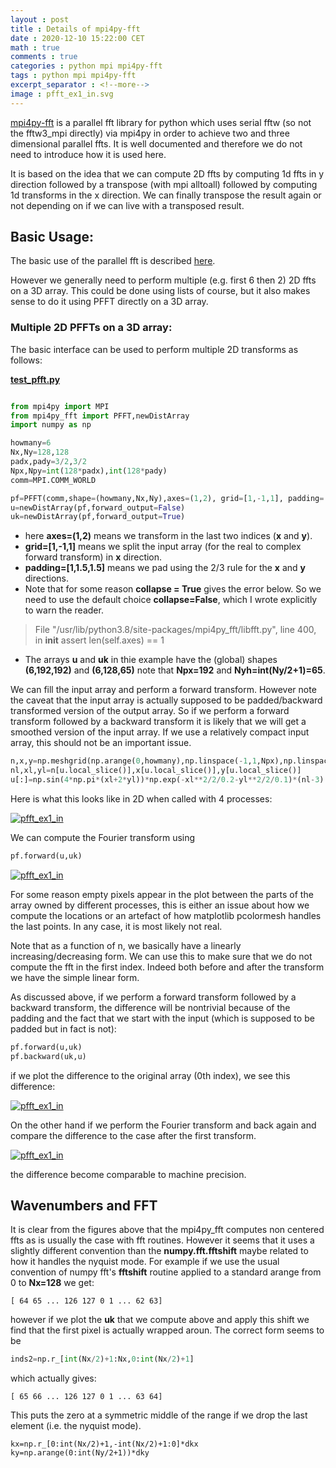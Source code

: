 ```yaml
---
layout : post
title : Details of mpi4py-fft
date : 2020-12-10 15:22:00 CET
math : true
comments : true
categories : python mpi mpi4py-fft
tags : python mpi mpi4py-fft
excerpt_separator : <!--more-->
image : pfft_ex1_in.svg
---
```


[mpi4py-fft](https://mpi4py-fft.readthedocs.io) is a parallel fft library for python which uses serial fftw (so not the fftw3_mpi directly) via mpi4py in order to achieve two and three dimensional parallel ffts. It is well documented and therefore we do not need to introduce how it is used here.

It is based on the idea that we can compute 2D ffts by computing 1d ffts in y direction followed by a transpose (with mpi alltoall) followed by computing 1d transforms in the x direction. We can finally transpose the result again or not depending on if we can live with a transposed result.

<!--more-->

## Basic Usage:

The basic use of the parallel fft is described [here](https://mpi4py-fft.readthedocs.io/en/latest/parallel.html).

However we generally need to perform multiple (e.g. first 6 then 2) 2D ffts on a 3D array. This could be done using lists of course, but it also makes sense to do it using PFFT directly on a 3D array.

### Multiple 2D PFFTs on a 3D array:

The basic interface can be used to perform multiple 2D transforms as follows:

[**test_pfft.py**](https://github.com/gurcani/gurcani.github.io/blob/master/assets/examples/test_pfft.py)

```py

from mpi4py import MPI
from mpi4py_fft import PFFT,newDistArray
import numpy as np

howmany=6
Nx,Ny=128,128
padx,pady=3/2,3/2
Npx,Npy=int(128*padx),int(128*pady)
comm=MPI.COMM_WORLD

pf=PFFT(comm,shape=(howmany,Nx,Ny),axes=(1,2), grid=[1,-1,1], padding=[1,1.5,1.5],collapse=False)
u=newDistArray(pf,forward_output=False)
uk=newDistArray(pf,forward_output=True)

```

- here **axes=(1,2)** means we transform in the last two indices (**x** and **y**).
- **grid=[1,-1,1]** means we split the input array (for the real to complex forward transform) in **x** direction.
- **padding=[1,1.5,1.5]** means we pad using the 2/3 rule for the **x** and **y** directions.
- Note that for some reason **collapse = True** gives the error below. So we need to use the default choice **collapse=False**, which I wrote explicitly to warn the reader.

 >File "/usr/lib/python3.8/site-packages/mpi4py_fft/libfft.py", line 400, in __init__
 >assert len(self.axes) == 1

- The arrays **u** and **uk** in thie example have the (global) shapes **(6,192,192)** and **(6,128,65)** note that **Npx=192** and **Nyh=int(Ny/2+1)=65**.

We can fill the input array and perform a forward transform. However note the caveat that the input array is actually supposed to be padded/backward transformed version of the output array. So if we perform
a forward transform followed by a backward transform it is likely that we will get a smoothed version of the input array. If we use a relatively compact input array, this should not be an important issue.

```py
n,x,y=np.meshgrid(np.arange(0,howmany),np.linspace(-1,1,Npx),np.linspace(-1,1,Npy),indexing='ij')
nl,xl,yl=n[u.local_slice()],x[u.local_slice()],y[u.local_slice()]
u[:]=np.sin(4*np.pi*(xl+2*yl))*np.exp(-xl**2/2/0.2-yl**2/2/0.1)*(nl-3)
```

Here is what this looks like in 2D when called with 4 processes:

[![pfft_ex1_in](/assets/images/pfft_ex1_in.svg)]((/assets/images/pfft_ex1_in.svg))

We can compute the Fourier transform using

```py
pf.forward(u,uk)
```

[![pfft_ex1_in](/assets/images/pfft_ex1_out.svg)]((/assets/images/pfft_ex1_out.svg))

For some reason empty pixels appear in the plot between the parts of the array owned by different processes, this is either an issue about how we compute the locations or an artefact of how matplotlib pcolormesh handles the last points. In any case, it is most likely not real.

Note that as a function of n, we basically have a linearly increasing/decreasing form. We can use this to make sure that we do not compute the fft in the first index. Indeed both before and after the transform we have the simple linear form.

As discussed above, if we perform a forward transform followed by a backward transform, the difference will be nontrivial because of the padding and the fact that we start with the input (which is supposed to be padded but in fact is not):

```py
pf.forward(u,uk)
pf.backward(uk,u)
```
if we plot the difference to the original array (0th index), we see this difference:

[![pfft_ex1_in](/assets/images/pfft_diff1.svg)]((/assets/images/pfft_diff1.svg))

On the other hand if we perform the Fourier transform and back again and compare the difference to the case after the first transform.

[![pfft_ex1_in](/assets/images/pfft_diff2.svg)]((/assets/images/pfft_diff2.svg))

the difference become comparable to machine precision.

## Wavenumbers and FFT

It is clear from the figures above that the mpi4py_fft computes non centered ffts as is usually the case with fft routines. However it seems that it uses a slightly different convention than the **numpy.fft.fftshift** maybe related to how it handles the nyquist mode. For example if we use the usual convention of numpy fft's **fftshift** routine applied to a standard arange from 0 to **Nx=128** we get:

```
[ 64 65 ... 126 127 0 1 ... 62 63]
```

however if we plot the **uk** that we compute above and apply this shift we find that the first pixel is actually wrapped aroun. The correct form seems to be

```py
inds2=np.r_[int(Nx/2)+1:Nx,0:int(Nx/2)+1]
```

which actually gives:

```
[ 65 66 ... 126 127 0 1 ... 63 64]
```

This puts the zero at a symmetric middle of the range if we drop the last element (i.e. the nyquist mode).

```
kx=np.r_[0:int(Nx/2)+1,-int(Nx/2)+1:0]*dkx
ky=np.arange(0:int(Ny/2+1))*dky
```
